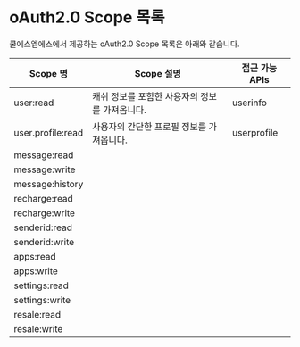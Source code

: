 # oAuth2.0 Scope 목록

쿨에스엠에스에서 제공하는 oAuth2.0 Scope 목록은 아래와 같습니다. 

|      Scope 명      |                 Scope 설명                  |           접근 가능 APIs        |
|-------------------|--------------------------------------------|-------------------------------|
| user:read         | 캐쉬 정보를 포함한 사용자의 정보를 가져옵니다.         |  userinfo                     |
| user.profile:read | 사용자의 간단한 프로필 정보를 가져옵니다.             | userprofile                   |
| message:read      |          |          |
| message:write     |          |          |
| message:history   |          |          |
| recharge:read     |          |          |
| recharge:write    |          |          |
| senderid:read     |          |          |
| senderid:write    |          |          |
| apps:read         |          |          |
| apps:write        |          |          |
| settings:read     |          |          |
| settings:write    |          |          |
| resale:read       |          |          |
| resale:write      |          |          |


